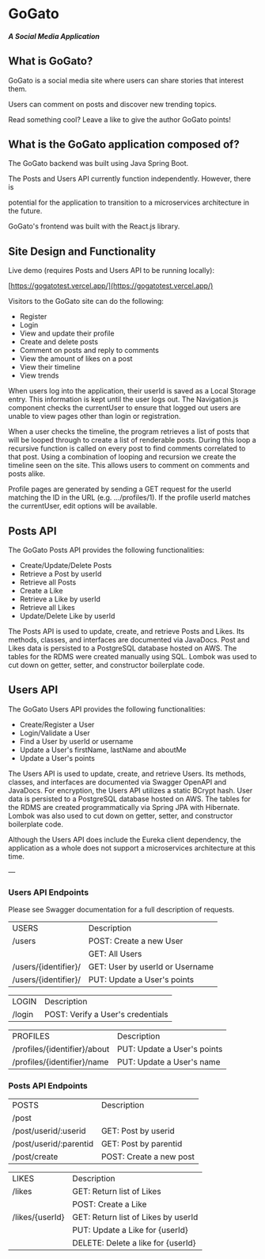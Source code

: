 # GoGato


#### _A Social Media Application_


## What is GoGato?

GoGato is a social media site where users can share stories that interest them.

Users can comment on posts and discover new trending topics.

Read something cool? Leave a like to give the author GoGato points!


## What is the GoGato application composed of?

The GoGato backend was built using Java Spring Boot.

The Posts and Users API currently function independently. However, there is

potential for the application to transition to a microservices architecture in the future.

GoGato's frontend was built with the React.js library.


## Site Design and Functionality

Live demo (requires Posts and Users API to be running locally): 

[https://gogatotest.vercel.app/](https://gogatotest.vercel.app/)

Visitors to the GoGato site can do the following:



* Register
* Login
* View and update their profile
* Create and delete posts
* Comment on posts and reply to comments
* View the amount of likes on a post
* View their timeline
* View trends

When users log into the application, their userId is saved as a Local Storage entry. This information is kept until the user logs out. The Navigation.js component checks the currentUser to ensure that logged out users are unable to view pages other than login or registration.

When a user checks the timeline, the program retrieves a list of posts that will be looped through to create a list of renderable posts. During this loop a recursive function is called on every post to find comments correlated to that post. Using a combination of looping and recursion we create the timeline seen on the site. This allows users to comment on comments and posts alike.   

Profile pages are generated by sending a GET request for the userId matching the ID in the URL (e.g. …/profiles/1). If the profile userId matches the currentUser, edit options will be available.


## Posts API

The GoGato Posts API provides the following functionalities:



* Create/Update/Delete Posts
* Retrieve a Post by userId
* Retrieve all Posts
* Create a Like
* Retrieve a Like by userId
* Retrieve all Likes
* Update/Delete Like by userId

The Posts API is used to update, create, and retrieve Posts and Likes. Its methods, classes, and interfaces are documented via JavaDocs. Post and Likes data is persisted to a PostgreSQL database hosted on AWS. The tables for the RDMS were created manually using SQL. Lombok was used to cut down on getter, setter, and constructor boilerplate code.


## Users API

The GoGato Users API provides the following functionalities:



* Create/Register a User
* Login/Validate a User
* Find a User by userId or username
* Update a User's firstName, lastName and aboutMe
* Update a User's points

The Users API is used to update, create, and retrieve Users. Its methods, classes, and interfaces are documented via Swagger OpenAPI and JavaDocs. For encryption, the Users API utilizes a static BCrypt hash. User data is persisted to a PostgreSQL database hosted on AWS. The tables for the RDMS are created programmatically via Spring JPA with Hibernate. Lombok was also used to cut down on getter, setter, and constructor boilerplate code.

Although the Users API does include the Eureka client dependency, the application as a whole does not support a microservices architecture at this time.

—


### Users API Endpoints

Please see Swagger documentation for a full description of requests.


<table>
  <tr>
   <td>USERS
   </td>
   <td>Description
   </td>
  </tr>
  <tr>
   <td>/users
   </td>
   <td>POST: Create a new User
   </td>
  </tr>
  <tr>
   <td>
   </td>
   <td>GET: All Users
   </td>
  </tr>
  <tr>
   <td>/users/{identifier}/
   </td>
   <td>GET: User by userId or Username
   </td>
  </tr>
  <tr>
   <td>/users/{identifier}/
   </td>
   <td>PUT: Update a User's points
   </td>
  </tr>
</table>



<table>
  <tr>
   <td>LOGIN
   </td>
   <td>Description
   </td>
  </tr>
  <tr>
   <td>/login
   </td>
   <td>POST: Verify a User's credentials
   </td>
  </tr>
</table>



<table>
  <tr>
   <td>PROFILES
   </td>
   <td>Description
   </td>
  </tr>
  <tr>
   <td>/profiles/{identifier}/about
   </td>
   <td>PUT: Update a User's points
   </td>
  </tr>
  <tr>
   <td>/profiles/{identifier}/name
   </td>
   <td>PUT: Update a User's name
   </td>
  </tr>
</table>



### Posts API Endpoints


<table>
  <tr>
   <td>POSTS
   </td>
   <td>Description
   </td>
  </tr>
  <tr>
   <td>/post
   </td>
   <td>
   </td>
  </tr>
  <tr>
   <td>/post/userid/:userid
   </td>
   <td>GET: Post by userid
   </td>
  </tr>
  <tr>
   <td>/post/userid/:parentid
   </td>
   <td>GET: Post by parentid
   </td>
  </tr>
  <tr>
   <td>/post/create
   </td>
   <td>POST: Create a new post
   </td>
  </tr>
</table>



<table>
  <tr>
   <td>LIKES
   </td>
   <td>Description
   </td>
  </tr>
  <tr>
   <td>/likes
   </td>
   <td>GET: Return list of Likes
   </td>
  </tr>
  <tr>
   <td>
   </td>
   <td>POST: Create a Like
   </td>
  </tr>
  <tr>
   <td>/likes/{userId}
   </td>
   <td>GET: Return list of Likes by userId
   </td>
  </tr>
  <tr>
   <td>
   </td>
   <td>PUT: Update a Like for {userId}
   </td>
  </tr>
  <tr>
   <td>
   </td>
   <td>DELETE: Delete a like for {userId}
   </td>
  </tr>
</table>

